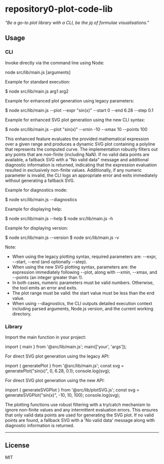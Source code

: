 # repository0-plot-code-lib

_"Be a go-to plot library with a CLI, be the jq of formulae visualisations."_

## Usage

### CLI

Invoke directly via the command line using Node:

  node src/lib/main.js [arguments]

Example for standard execution:

  $ node src/lib/main.js arg1 arg2

Example for enhanced plot generation using legacy parameters:

  $ node src/lib/main.js --plot --expr "sin(x)" --start 0 --end 6.28 --step 0.1

Example for enhanced SVG plot generation using the new CLI syntax:

  $ node src/lib/main.js --plot "sin(x)" --xmin -10 --xmax 10 --points 100

This enhanced feature evaluates the provided mathematical expression over a given range and produces a dynamic SVG plot containing a polyline that represents the computed curve. The implementation robustly filters out any points that are non-finite (including NaN). If no valid data points are available, a fallback SVG with a "No valid data" message and additional diagnostic information is returned, indicating that the expression evaluation resulted in exclusively non-finite values. Additionally, if any numeric parameter is invalid, the CLI logs an appropriate error and exits immediately without generating a fallback SVG.

Example for diagnostics mode:

  $ node src/lib/main.js --diagnostics

Example for displaying help:

  $ node src/lib/main.js --help
  $ node src/lib/main.js -h

Example for displaying version:

  $ node src/lib/main.js --version
  $ node src/lib/main.js -v

Note:
- When using the legacy plotting syntax, required parameters are: --expr, --start, --end (and optionally --step).
- When using the new SVG plotting syntax, parameters are: the expression immediately following --plot, along with --xmin, --xmax, and --points (an integer greater than 1).
- In both cases, numeric parameters must be valid numbers. Otherwise, the tool emits an error and exits.
- The plot range must be valid: the start value must be less than the end value.
- When using --diagnostics, the CLI outputs detailed execution context including parsed arguments, Node.js version, and the current working directory.

### Library

Import the main function in your project:

  import { main } from '@src/lib/main.js';
  main(['your', 'args']);

For direct SVG plot generation using the legacy API:

  import { generatePlot } from '@src/lib/main.js';
  const svg = generatePlot("sin(x)", 0, 6.28, 0.1);
  console.log(svg);

For direct SVG plot generation using the new API:

  import { generateSVGPlot } from '@src/lib/plotSVG.js';
  const svg = generateSVGPlot("sin(x)", -10, 10, 100);
  console.log(svg);

The plotting functions use robust filtering with a try/catch mechanism to ignore non-finite values and any intermittent evaluation errors. This ensures that only valid data points are used for generating the SVG plot. If no valid points are found, a fallback SVG with a 'No valid data' message along with diagnostic information is returned.

---

## License

MIT
